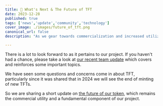 ```yaml
---
title: 🔮 What's Next & The Future of TFT
date: 2023-12-28
published: true
tags: ['news','update','community','technology']
cover_image: ./images/future_of_tft.png
canonical_url: false
description: "As we gear towards commercialization and increased utilization in the next phase of ThreeFold, we have major updates starting 2024 right here."

---
```


There is a lot to look forward to as it pertains to our project. If you haven't had a chance, please take a look at [our recent team update](https://forum.threefold.io/t/december-22-2023-update-from-the-team/4170) which covers and reinforces some important topics.

We have seen some questions and concerns come in about TFT, particularly since it was shared that in 2024 we will see the end of minting of new TFTs.

So we are sharing a short update on [the future of our token](https://forum.threefold.io/t/the-future-of-tft/4177), which remains the commercial utility and a fundamental component of our project.